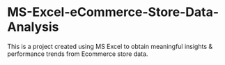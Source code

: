 # MS-Excel-eCommerce-Store-Data-Analysis
This is a project created using MS Excel to obtain meaningful insights &amp; performance trends from Ecommerce store data.
